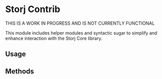 # Storj Contrib
THIS IS A WORK IN PROGRESS AND IS NOT CURRENTLY FUNCTIONAL

This module includes helper modules and syntactic sugar to simplify and enhance interaction with the Storj Core library.

## Usage

## Methods

